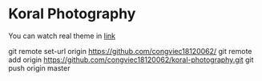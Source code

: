 # Koral Photography

You can watch real theme in [link](http://demos.upperthemes.com/koral/photography/)

git remote set-url origin https://github.com/congviec18120062/
git remote add origin https://github.com/congviec18120062/koral-photography.git
git push origin master
